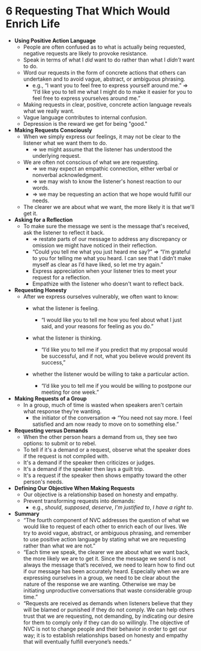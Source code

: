 # 6 Requesting That Which Would Enrich Life

* **Using Positive Action Language**
  * People are often confused as to what is actually being requested, negative requests are likely to provoke resistance.
  * Speak in terms of what I *did* want to do rather than what I *didn't* want to do.
  * Word our requests in the form of concrete actions that others can undertaken and to avoid vague, abstract, or ambiguous phrasing.
    * e.g., “I want you to feel free to express yourself around me.” => “I’d like you to tell me what I might do to make it easier for you to feel free to express yourselves around me.”
  * Making requests in clear, positive, concrete action language reveals what we really want.
  * Vague language contributes to internal confusion.
  * Depression is the reward we get for being "good."
* **Making Requests Consciously**
  * When we simply express our feelings, it may not be clear to the listener what we want them to do.
    * => we might assume that the listener has understood the underlying request.
  * We are often not conscious of what we are requesting.
    * => we may expect an empathic connection, either verbal or nonverbal acknowledgment.
    * => we may wish to know the listener's honest reaction to our words.
    * => we may be requesting an action that we hope would fulfill our needs.
  * The clearer we are about what we want, the more likely it is that we'll get it.
* **Asking for a Reflection**
  * To make sure the message we sent is the message that's received, ask the listener to reflect it back.
    * => restate parts of our message to address any discrepancy or omission we might have noticed in their reflection.
    * “Could you tell me what you just heard me say?” => “I’m grateful to you for telling me what you heard. I can see that I didn’t make myself as clear as I’d have liked, so let me try again.”
    * Express appreciation when your listener tries to meet your request for a reflection.
    * Empathize with the listener who doesn't want to reflect back.
* **Requesting Honesty**
  * After we express ourselves vulnerably, we often want to know:
    * what the listener is feeling.
      * “I would like you to tell me how you feel about what I just said, and your reasons for feeling as you do.”

    * what the listener is thinking.
      * “I’d like you to tell me if you predict that my proposal would be successful, and if not, what you believe would prevent its success,”

    * whether the listener would be willing to take a particular action.
      * “I’d like you to tell me if you would be willing to postpone our meeting for one week.”
* **Making Requests of a Group**
  * In a group, much of time is wasted when speakers aren't certain what response they're wanting.
    * the initiator of the conversation => “You need not say more. I feel satisfied and am now ready to move on to something else.”
* **Requesting versus Demands**
  * When the other person hears a demand from us, they see two options: to submit or to rebel.
  * To tell if it's a demand or a request, observe what the speaker does if the request is not compiled with.
  * It's a demand if the speaker then criticizes or judges.
  * It's a demand if the speaker then lays a guilt trip.
  * It's a request if the speaker then shows empathy toward the other person's needs.
* **Defining Our Objective When Making Requests**
  * Our objective is a relationship based on honesty and empathy.
  * Prevent transforming requests into demands:
    * e.g., *should*, *supposed*, *deserve*, *I'm justified to*, *I have a right to*.
* **Summary**
  * “The fourth component of NVC addresses the question of what we would like to request of each other to enrich each of our lives. We try to avoid vague, abstract, or ambiguous phrasing, and remember to use positive action language by stating what we are requesting rather than what we are not.”
  * “Each time we speak, the clearer we are about what we want back, the more likely we are to get it. Since the message we send is not always the message that’s received, we need to learn how to find out if our message has been accurately heard. Especially when we are expressing ourselves in a group, we need to be clear about the nature of the response we are wanting. Otherwise we may be initiating unproductive conversations that waste considerable group time.”
  * “Requests are received as demands when listeners believe that they will be blamed or punished if they do not comply. We can help others trust that we are requesting, not demanding, by indicating our desire for them to comply only if they can do so willingly. The objective of NVC is not to change people and their behavior in order to get our way; it is to establish relationships based on honesty and empathy that will eventually fulfill everyone’s needs.”

